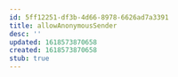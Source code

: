```yaml
---
id: 5ff12251-df3b-4d66-8978-6626ad7a3391
title: allowAnonymousSender
desc: ''
updated: 1618573870658
created: 1618573870658
stub: true
---
```


